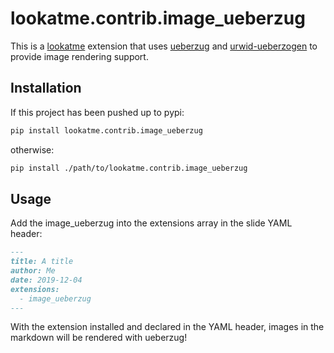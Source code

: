 # lookatme.contrib.image_ueberzug

This is a [lookatme](https://github.com/d0c-s4vage/lookatme) extension that
uses [ueberzug](https://github.com/seebye/ueberzug) and
[urwid-ueberzogen](https://github.com/seebye/urwid-ueberzogen/tree/master/urwid_ueberzogen)
to provide image rendering support.

## Installation

If this project has been pushed up to pypi:

```bash
pip install lookatme.contrib.image_ueberzug
```

otherwise:

```bash
pip install ./path/to/lookatme.contrib.image_ueberzug
```

## Usage

Add the image_ueberzug into the extensions array in the
slide YAML header:

```markdown
---
title: A title
author: Me
date: 2019-12-04
extensions:
  - image_ueberzug
---
```

With the extension installed and declared in the YAML header, images in the
markdown will be rendered with ueberzug!
